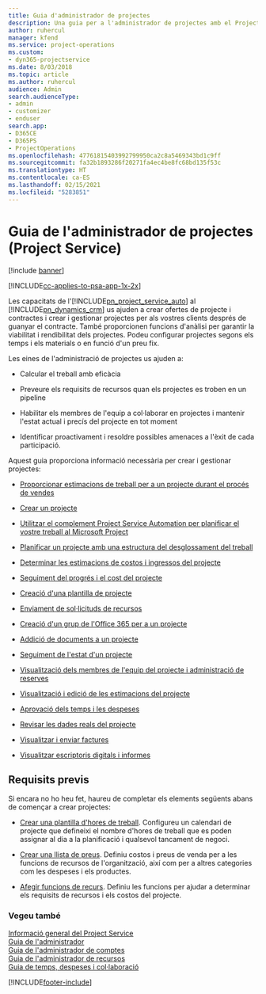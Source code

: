 ```yaml
---
title: Guia d'administrador de projectes
description: Una guia per a l'administrador de projectes amb el Project Service
author: ruhercul
manager: kfend
ms.service: project-operations
ms.custom:
- dyn365-projectservice
ms.date: 8/03/2018
ms.topic: article
ms.author: ruhercul
audience: Admin
search.audienceType:
- admin
- customizer
- enduser
search.app:
- D365CE
- D365PS
- ProjectOperations
ms.openlocfilehash: 47761815403992799950ca2c8a5469343bd1c9ff
ms.sourcegitcommit: fa32b1893286f20271fa4ec4be8fc68bd135f53c
ms.translationtype: HT
ms.contentlocale: ca-ES
ms.lasthandoff: 02/15/2021
ms.locfileid: "5283851"
---
```

# <a name="project-manager-guide-project-service"></a>Guia de l'administrador de projectes (Project Service)

[!include [banner](../includes/psa-now-project-operations.md)]

[!INCLUDE[cc-applies-to-psa-app-1x-2x](../includes/cc-applies-to-psa-app-1x-2x.md)]

Les capacitats de l'[!INCLUDE[pn_project_service_auto](../includes/pn-project-service-auto.md)] al [!INCLUDE[pn_dynamics_crm](../includes/pn-dynamics-crm.md)] us ajuden a crear ofertes de projecte i contractes i crear i gestionar projectes per als vostres clients després de guanyar el contracte. També proporcionen funcions d'anàlisi per garantir la viabilitat i rendibilitat dels projectes. Podeu configurar projectes segons els temps i els materials o en funció d'un preu fix.  
  
 Les eines de l'administració de projectes us ajuden a:  
  
-   Calcular el treball amb eficàcia  
  
-   Preveure els requisits de recursos quan els projectes es troben en un pipeline  
  
-   Habilitar els membres de l'equip a col·laborar en projectes i mantenir l'estat actual i precís del projecte en tot moment  
  
-   Identificar proactivament i resoldre possibles amenaces a l'èxit de cada participació.  
  
Aquest guia proporciona informació necessària per crear i gestionar projectes:  
  
-   [Proporcionar estimacions de treball per a un projecte durant el procés de vendes](../psa/provide-estimates-project-during-sales-process.md)  
  
-   [Crear un projecte](../psa/create-project.md)  
  
-   [Utilitzar el complement Project Service Automation per planificar el vostre treball al Microsoft Project](../psa/add-plan-work-microsoft-project.md)  
  
-   [Planificar un projecte amb una estructura del desglossament del treball](../psa/schedule-project-work-breakdown-structure.md)  
  
-   [Determinar les estimacions de costos i ingressos del projecte](../psa/determine-project-cost-revenue-estimates.md)  
  
-   [Seguiment del progrés i el cost del projecte](../psa/track-project-progress-cost.md)  
  
-   [Creació d'una plantilla de projecte](../psa/create-project-template.md)  
  
-   [Enviament de sol·licituds de recursos](../psa/submit-resource-requests.md)  
  
-   [Creació d'un grup de l'Office 365 per a un projecte](../psa/create-office-365-group-project.md)  
  
-   [Addició de documents a un projecte](../psa/add-documents-project.md)  
  
-   [Seguiment de l'estat d'un projecte](../psa/track-project-status.md)  
  
-   [Visualització dels membres de l'equip del projecte i administració de reserves](../psa/view-project-team-members-manage-bookings.md)  
  
-   [Visualització i edició de les estimacions del projecte](../psa/view-edit-project-estimates.md)  
  
-   [Aprovació dels temps i les despeses](../psa/approve-time-expenses.md)  
  
-   [Revisar les dades reals del projecte](../psa/review-project-actuals.md)  
  
-   [Visualitzar i enviar factures](../psa/view-send-invoices.md)  
  
-   [Visualitzar escriptoris digitals i informes](../psa/view-dashboards-reports.md)  
  
## <a name="prerequisites"></a>Requisits previs  
 Si encara no ho heu fet, haureu de completar els elements següents abans de començar a crear projectes:  
  
-   [Crear una plantilla d'hores de treball](../psa/create-work-hours-template.md). Configureu un calendari de projecte que defineixi el nombre d'hores de treball que es poden assignar al dia a la planificació i qualsevol tancament de negoci.  
  
-   [Crear una llista de preus](../psa/create-price-list.md). Definiu costos i preus de venda per a les funcions de recursos de l'organització, així com per a altres categories com les despeses i els productes.  
  
-   [Afegir funcions de recurs](../psa/add-resource-roles.md). Definiu les funcions per ajudar a determinar els requisits de recursos i els costos del projecte.  
  
### <a name="see-also"></a>Vegeu també  
 [Informació general del Project Service](../psa/overview.md)   
 [Guia de l'administrador](../psa/admin-guide.md)   
 [Guia de l'administrador de comptes](../psa/account-manager-guide.md)   
 [Guia de l'administrador de recursos](../psa/resource-manager-guide.md)   
 [Guia de temps, despeses i col·laboració](../psa/time-expense-collaboration-guide.md)



[!INCLUDE[footer-include](../includes/footer-banner.md)]